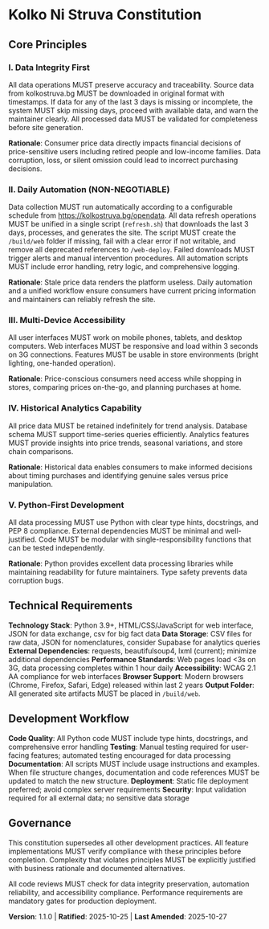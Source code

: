 <!--
SYNC IMPACT REPORT - Constitution v1.1.0
========================================
Version Change: 1.0.0 → 1.1.0
Modified Principles: 
- Data Integrity First (clarified missing/incomplete data handling)
- Daily Automation (unified script, folder creation logic)
Added Sections: None
Removed Sections: None
Templates Status:
- ✅ spec-template.md (validated - matches new requirements)
- ✅ plan-template.md (validated - matches new requirements)
- ✅ tasks-template.md (validated - matches new requirements)
Follow-up TODOs: None
-->

# Kolko Ni Struva Constitution

## Core Principles

### I. Data Integrity First
All data operations MUST preserve accuracy and traceability. Source data from kolkostruva.bg MUST be downloaded in original format with timestamps. If data for any of the last 3 days is missing or incomplete, the system MUST skip missing days, proceed with available data, and warn the maintainer clearly. All processed data MUST be validated for completeness before site generation.

**Rationale**: Consumer price data directly impacts financial decisions of price-sensitive users including retired people and low-income families. Data corruption, loss, or silent omission could lead to incorrect purchasing decisions.

### II. Daily Automation (NON-NEGOTIABLE)
Data collection MUST run automatically according to a configurable schedule from https://kolkostruva.bg/opendata. All data refresh operations MUST be unified in a single script (`refresh.sh`) that downloads the last 3 days, processes, and generates the site. The script MUST create the `/build/web` folder if missing, fail with a clear error if not writable, and remove all deprecated references to `/web-deploy`. Failed downloads MUST trigger alerts and manual intervention procedures. All automation scripts MUST include error handling, retry logic, and comprehensive logging.

**Rationale**: Stale price data renders the platform useless. Daily automation and a unified workflow ensure consumers have current pricing information and maintainers can reliably refresh the site.

### III. Multi-Device Accessibility
All user interfaces MUST work on mobile phones, tablets, and desktop computers. Web interfaces MUST be responsive and load within 3 seconds on 3G connections. Features MUST be usable in store environments (bright lighting, one-handed operation).

**Rationale**: Price-conscious consumers need access while shopping in stores, comparing prices on-the-go, and planning purchases at home.

### IV. Historical Analytics Capability
All price data MUST be retained indefinitely for trend analysis. Database schema MUST support time-series queries efficiently. Analytics features MUST provide insights into price trends, seasonal variations, and store chain comparisons.

**Rationale**: Historical data enables consumers to make informed decisions about timing purchases and identifying genuine sales versus price manipulation.

### V. Python-First Development
All data processing MUST use Python with clear type hints, docstrings, and PEP 8 compliance. External dependencies MUST be minimal and well-justified. Code MUST be modular with single-responsibility functions that can be tested independently.

**Rationale**: Python provides excellent data processing libraries while maintaining readability for future maintainers. Type safety prevents data corruption bugs.

## Technical Requirements

**Technology Stack**: Python 3.9+, HTML/CSS/JavaScript for web interface, JSON for data exchange, csv for big fact data
**Data Storage**: CSV files for raw data, JSON for nomenclatures, consider Supabase for analytics queries
**External Dependencies**: requests, beautifulsoup4, lxml (current); minimize additional dependencies
**Performance Standards**: Web pages load <3s on 3G, data processing completes within 1 hour daily
**Accessibility**: WCAG 2.1 AA compliance for web interfaces
**Browser Support**: Modern browsers (Chrome, Firefox, Safari, Edge) released within last 2 years
**Output Folder**: All generated site artifacts MUST be placed in `/build/web`. 

## Development Workflow

**Code Quality**: All Python code MUST include type hints, docstrings, and comprehensive error handling
**Testing**: Manual testing required for user-facing features; automated testing encouraged for data processing
**Documentation**: All scripts MUST include usage instructions and examples. When file structure changes, documentation and code references MUST be updated to match the new structure.
**Deployment**: Static file deployment preferred; avoid complex server requirements
**Security**: Input validation required for all external data; no sensitive data storage

## Governance

This constitution supersedes all other development practices. All feature implementations MUST verify compliance with these principles before completion. Complexity that violates principles MUST be explicitly justified with business rationale and documented alternatives.

All code reviews MUST check for data integrity preservation, automation reliability, and accessibility compliance. Performance requirements are mandatory gates for production deployment.

**Version**: 1.1.0 | **Ratified**: 2025-10-25 | **Last Amended**: 2025-10-27
